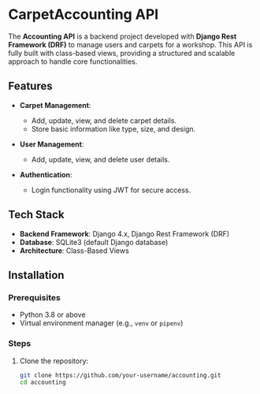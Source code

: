 # CarpetAccounting API

The **Accounting API** is a backend project developed with **Django Rest Framework (DRF)** to manage users and carpets for a workshop. This API is fully built with class-based views, providing a structured and scalable approach to handle core functionalities.

## Features

- **Carpet Management**:
  - Add, update, view, and delete carpet details.
  - Store basic information like type, size, and design.

- **User Management**:
  - Add, update, view, and delete user details.

- **Authentication**:
  - Login functionality using JWT for secure access.

## Tech Stack

- **Backend Framework**: Django 4.x, Django Rest Framework (DRF)
- **Database**: SQLite3 (default Django database)
- **Architecture**: Class-Based Views

## Installation

### Prerequisites
- Python 3.8 or above
- Virtual environment manager (e.g., `venv` or `pipenv`)

### Steps

1. Clone the repository:
   ```bash
   git clone https://github.com/your-username/accounting.git
   cd accounting

